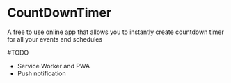 # CountDownTimer

A free to use online app that allows you to instantly create countdown timer for all your events and schedules


#TODO
* Service Worker and PWA
* Push notification
